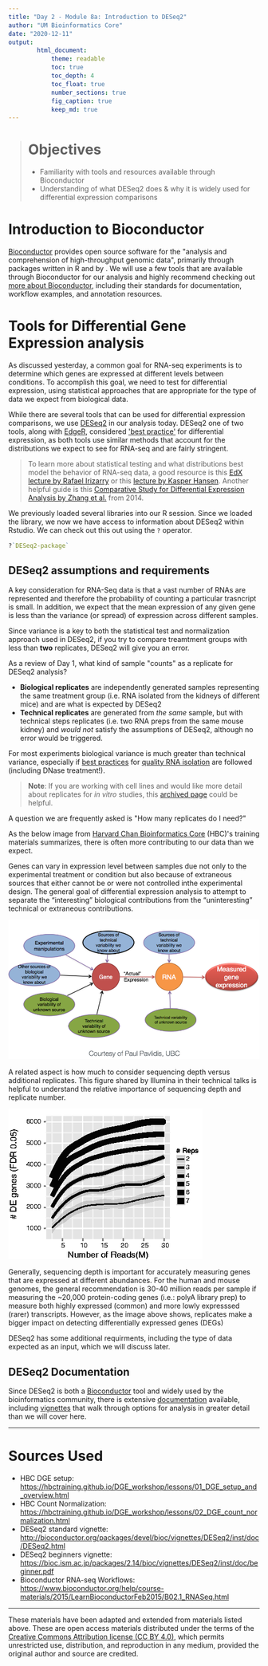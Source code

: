 ```yaml
---
title: "Day 2 - Module 8a: Introduction to DESeq2"
author: "UM Bioinformatics Core"
date: "2020-12-11"
output:
        html_document:
            theme: readable
            toc: true
            toc_depth: 4
            toc_float: true
            number_sections: true
            fig_caption: true
            keep_md: true
---
```


<!--- Allow the page to be wider --->
<style>
    body .main-container {
        max-width: 1200px;
    }
</style>
> # Objectives
> * Familiarity with tools and resources available through Bioconductor
> * Understanding of what DESeq2 does & why it is widely used for differential expression comparisons



# Introduction to Bioconductor

[Bioconductor](https://www.bioconductor.org/) provides open source software for the "analysis and comprehension of high-throughput genomic data", primarily through packages written in R and by . We will use a few tools that are available through Bioconductor for our analysis and highly recommend checking out [more about Bioconductor](https://www.bioconductor.org/about/), including their standards for documentation, workflow examples, and annotation resources.

# Tools for Differential Gene Expression analysis

As discussed yesterday, a common goal for RNA-seq experiments is to determine which genes are expressed at different levels between conditions. To accomplish this goal, we need to test for differential expression, using statistical approaches that are appropriate for the type of data we expect from biological data.

While there are several tools that can be used for differential expression comparisons, we use [DESeq2](https://bioconductor.org/packages/release/bioc/html/DESeq2.html) in our analysis today. DESeq2 one of two tools, along with [EdgeR](https://bioconductor.org/packages/release/bioc/html/edgeR.html), considered ['best practice'](https://bmcbioinformatics.biomedcentral.com/articles/10.1186/1471-2105-14-91) for differential expression, as both tools use similar methods that account for the distributions we expect to see for RNA-seq and are fairly stringent.

> To learn more about statistical testing and what distributions best model the behavior of RNA-seq data, a good resource is this [EdX lecture by Rafael Irizarry](https://www.youtube.com/watch?v=HK7WKsL3c2w&feature=youtu.be) or this [lecture by Kasper Hansen](https://www.youtube.com/watch?v=C8RNvWu7pAw). Another helpful guide is this [Comparative Study for Differential Expression Analysis by Zhang et al.](https://journals.plos.org/plosone/article?id=10.1371/journal.pone.0103207) from 2014.

We previously loaded several libraries into our R session. Since we loaded the library, we now we have access to information about DESeq2 within Rstudio. We can check out this out using the `?` operator.

```r
?`DESeq2-package`
```

## DESeq2 assumptions and requirements

A key consideration for RNA-Seq data is that a vast number of RNAs are represented and therefore the probability of counting a particular trasncript is small. In addition, we expect that the mean expression of any given gene is less than the variance (or spread) of expression across different samples.

Since variance is a key to both the statistical test and normalization approach used in DESeq2, if you try to compare treamtment groups with less than **two** replicates, DESeq2 will give you an error.

As a review of Day 1, what kind of sample "counts" as a replicate for DESeq2 analysis?

* **Biological replicates** are independently generated samples representing the same treatment group (i.e. RNA isolated from the kidneys of different mice) and are what is expected by DESeq2
* **Technical replicates** are generated from *the same* sample, but with technical steps replicates (i.e. two RNA preps from the same mouse kidney) and *would not* satisfy the assumptions of DESeq2, although no error would be triggered.

For most experiments biological variance is much greater than technical variance, especially if [best practices](https://www.txgen.tamu.edu/faq/rna-isolation-best-practices/) for [quality RNA isolation](https://www.biocompare.com/Bench-Tips/128790-Four-Tips-for-Perfecting-RNA-Isolation/) are followed (including DNase treatment!).

> **Note**: If you are working with cell lines and would like more detail about replicates for *in vitro* studies, this [archived page](https://web-archive-org.proxy.lib.umich.edu/web/20170807192514/http://www.labstats.net:80/articles/cell_culture_n.html) could be helpful.

A question we are frequently asked is "How many replicates do I need?"

As the below image from [Harvard Chan Bioinformatics Core](https://hbctraining.github.io/DGE_workshop/lessons/01_DGE_setup_and_overview.html) (HBC)'s training materials summarizes, there is often more contributing to our data than we expect. 

Genes can vary in expression level between samples due not only to the experimental treatment or condition but also because of extraneous sources that either cannot be or were not controlled inthe experimental design. The general goal of differential expression analysis to attempt to separate the “interesting” biological contributions from the “uninteresting” technical or extraneous contributions.


![](./images/de_variation.png)


A related aspect is how much to consider sequencing depth versus additional replicates. This figure shared by Illumina in their technical talks is helpful to understand the relative importance of sequencing depth and replicate number.


![](./images/de_replicates_img.png)


Generally, sequencing depth is important for accurately measuring genes that are expressed at different abundances. For the human and mouse genomes, the general recommendation is 30-40 million reads per sample if measuring the ~20,000  protein-coding genes (i.e.: polyA library prep) to measure both highly expressed (common) and more lowly expresssed (rarer) transcripts. However, as the image above shows, replicates make a bigger impact on detecting differentially expressed genes (DEGs)

DESeq2 has some additional requirments, including the type of data expected as an input, which we will discuss later.

## DESeq2 Documentation

Since DESeq2 is both a [Bioconductor](https://www.bioconductor.org/help/package-vignettes/) tool and widely used by the bioinformatics community, there is extensive [documentation](https://bioconductor.org/packages/3.12/bioc/manuals/DESeq2/man/DESeq2.pdf) available, including [vignettes](http://master.bioconductor.org/packages/release/workflows/vignettes/rnaseqGene/inst/doc/rnaseqGene.html#preparing-count-matrices) that walk through options for analysis in greater detail than we will cover here.  


---

# Sources Used
* HBC DGE setup: https://hbctraining.github.io/DGE_workshop/lessons/01_DGE_setup_and_overview.html
* HBC Count Normalization: https://hbctraining.github.io/DGE_workshop/lessons/02_DGE_count_normalization.html
* DESeq2 standard vignette: http://bioconductor.org/packages/devel/bioc/vignettes/DESeq2/inst/doc/DESeq2.html
* DESeq2 beginners vignette: https://bioc.ism.ac.jp/packages/2.14/bioc/vignettes/DESeq2/inst/doc/beginner.pdf
* Bioconductor RNA-seq Workflows: https://www.bioconductor.org/help/course-materials/2015/LearnBioconductorFeb2015/B02.1_RNASeq.html



---

These materials have been adapted and extended from materials listed above. These are open access materials distributed under the terms of the [Creative Commons Attribution license (CC BY 4.0)](http://creativecommons.org/licenses/by/4.0/), which permits unrestricted use, distribution, and reproduction in any medium, provided the original author and source are credited.
